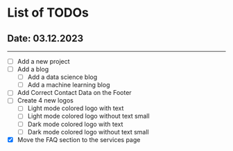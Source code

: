 # List of TODOs

## Date: 03.12.2023

---
- [ ] Add a new project
- [ ] Add a blog
  - [ ] Add a data science blog
  - [ ] Add a machine learning blog
- [ ] Add Correct Contact Data on the Footer
- [ ] Create 4 new logos
  - [ ] Light mode colored logo with text
  - [ ] Light mode colored logo without text small
  - [ ] Dark mode colored logo with text
  - [ ] Dark mode colored logo without text small
- [x] Move the FAQ section to the services page